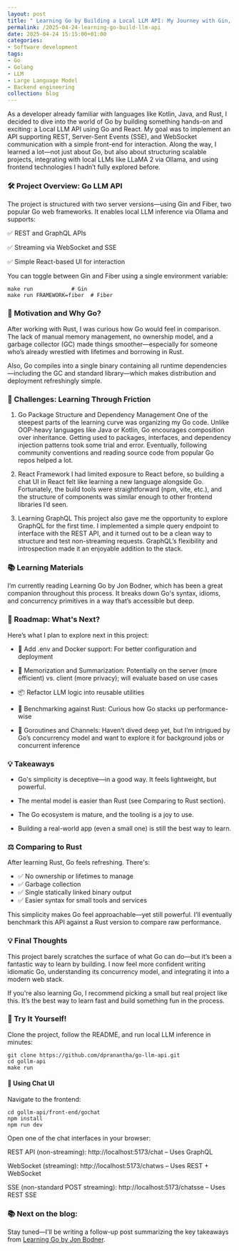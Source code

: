 ```yaml
---
layout: post
title: " Learning Go by Building a Local LLM API: My Journey with Gin, Fiber, and React"
permalink: /2025-04-24-learning-go-build-llm-api
date: 2025-04-24 15:15:00+01:00
categories:
- Software development
tags:
- Go
- Golang
- LLM
- Large Language Model
- Backend engineering
collection: blog
---
```


As a developer already familiar with languages like Kotlin, Java, and Rust, I decided to dive into the world of Go by building something hands-on and exciting: a Local LLM API using Go and React. My goal was to implement an API supporting REST, Server-Sent Events (SSE), and WebSocket communication with a simple front-end for interaction. Along the way, I learned a lot—not just about Go, but also about structuring scalable projects, integrating with local LLMs like LLaMA 2 via Ollama, and using frontend technologies I hadn’t fully explored before.

### 🛠️ Project Overview: Go LLM API

The project is structured with two server versions—using Gin and Fiber, two popular Go web frameworks. It enables local LLM inference via Ollama and supports:

✅ REST and GraphQL APIs

✅ Streaming via WebSocket and SSE

✅ Simple React-based UI for interaction

You can toggle between Gin and Fiber using a single environment variable:

```
make run            # Gin
make run FRAMEWORK=fiber  # Fiber
```

### 🧠 Motivation and Why Go?

After working with Rust, I was curious how Go would feel in comparison. The lack of manual memory management, no ownership model, and a garbage collector (GC) made things smoother—especially for someone who’s already wrestled with lifetimes and borrowing in Rust.

Also, Go compiles into a single binary containing all runtime dependencies—including the GC and standard library—which makes distribution and deployment refreshingly simple.

### 🧩 Challenges: Learning Through Friction

1. Go Package Structure and Dependency Management
One of the steepest parts of the learning curve was organizing my Go code. Unlike OOP-heavy languages like Java or Kotlin, Go encourages composition over inheritance. Getting used to packages, interfaces, and dependency injection patterns took some trial and error. Eventually, following community conventions and reading source code from popular Go repos helped a lot.

2. React Framework
I had limited exposure to React before, so building a chat UI in React felt like learning a new language alongside Go. Fortunately, the build tools were straightforward (npm, vite, etc.), and the structure of components was similar enough to other frontend libraries I’d seen.

3. Learning GraphQL
This project also gave me the opportunity to explore GraphQL for the first time. I implemented a simple query endpoint to interface with the REST API, and it turned out to be a clean way to structure and test non-streaming requests. GraphQL’s flexibility and introspection made it an enjoyable addition to the stack.

### 📚 Learning Materials

I’m currently reading Learning Go by Jon Bodner, which has been a great companion throughout this process. It breaks down Go's syntax, idioms, and concurrency primitives in a way that’s accessible but deep.

### 🔬 Roadmap: What's Next?

Here’s what I plan to explore next in this project:

- 🔧 Add .env and Docker support: For better configuration and deployment

- 🧠 Memorization and Summarization: Potentially on the server (more efficient) vs. client (more privacy); will evaluate based on use cases

- 📦 Refactor LLM logic into reusable utilities

- 🔄 Benchmarking against Rust: Curious how Go stacks up performance-wise

- 🧵 Goroutines and Channels: Haven’t dived deep yet, but I’m intrigued by Go’s concurrency model and want to explore it for background jobs or concurrent inference

### 💡 Takeaways

- Go's simplicity is deceptive—in a good way. It feels lightweight, but powerful. 

- The mental model is easier than Rust (see Comparing to Rust section). 

- The Go ecosystem is mature, and the tooling is a joy to use. 

- Building a real-world app (even a small one) is still the best way to learn.

### ⚖️ Comparing to Rust
After learning Rust, Go feels refreshing. There's:

- ✅ No ownership or lifetimes to manage
- ✅ Garbage collection
- ✅ Single statically linked binary output
- ✅ Easier syntax for small tools and services

This simplicity makes Go feel approachable—yet still powerful. I’ll eventually benchmark this API against a Rust version to compare raw performance.

### 💡 Final Thoughts
This project barely scratches the surface of what Go can do—but it’s been a fantastic way to learn by building. I now feel more confident writing idiomatic Go, understanding its concurrency model, and integrating it into a modern web stack.

If you're also learning Go, I recommend picking a small but real project like this. It’s the best way to learn fast and build something fun in the process.

### 🧪 Try It Yourself!

Clone the project, follow the README, and run local LLM inference in minutes:

```
git clone https://github.com/dpranantha/go-llm-api.git
cd gollm-api
make run
```

#### 💬 Using Chat UI
Navigate to the frontend:

```
cd gollm-api/front-end/gochat
npm install
npm run dev
```

Open one of the chat interfaces in your browser:

REST API (non-streaming): http://localhost:5173/chat – Uses GraphQL

WebSocket (streaming): http://localhost:5173/chatws – Uses REST + WebSocket

SSE (non-standard POST streaming): http://localhost:5173/chatsse – Uses REST SSE

### 📚 Next on the blog:

Stay tuned—I'll be writing a follow-up post summarizing the key takeaways from [Learning Go by Jon Bodner](https://www.amazon.nl/Learning-Go-Jon-Bodner/dp/1492077216).